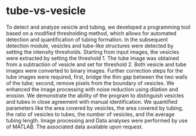 # tube-vs-vesicle
To detect and analyze vesicle and tubing, we developed a programming tool based on a modified thresholding method, which allows for automated detection and quantification of tubing formation. 
In the subsequent detection module, vesicles and tube-like structures were detected by setting the intensity thresholds. Starting from input images, the vesicles were extracted by setting the threshold 1. The tube image was obtained from a subtraction of vesicle and set for threshold 2. Both vesicle and tube images were converted to binary images. Further correction steps for the tube images were required, first, bridge the thin gap between the two walls of the tube; second, remove pixels from the boundary of vesicles. We enhanced the image processing with noise reduction using dilation and erosion. We demonstrate the ability of the program to distinguish vesicles and tubes in close agreement with manual identification. We quantified parameters like the area covered by vesicles, the area covered by tubing, the ratio of vesicles to tubes, the number of vesicles, and the average tubing length. 
Image processing and Data analyses were performed by use of MATLAB. The associated data available upon request.
